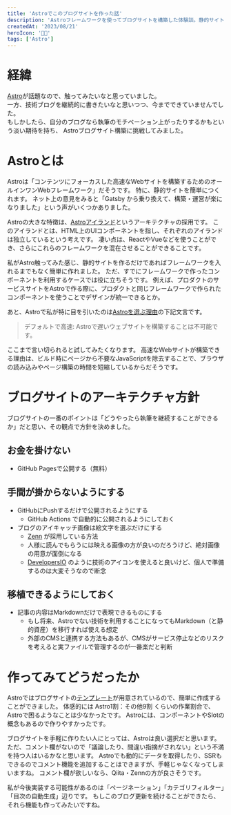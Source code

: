 ```yaml
---
title: 'Astroでこのブログサイトを作った話'
description: 'Astroフレームワークを使ってブログサイトを構築した体験談。静的サイト生成、GitHub Pages での公開、アーキテクチャの設計方針について解説。'
createdAt: '2023/08/21'
heroIcon: '🧑‍🚀'
tags: ['Astro']
---
```


# 経緯
[Astro](https://astro.build)が話題なので、触ってみたいなと思っていました。  
一方、技術ブログを継続的に書きたいなと思いつつ、今までできていませんでした。  
もしかしたら、自分のブログなら執筆のモチベーション上がったりするかもという淡い期待を持ち、
Astroブログサイト構築に挑戦してみました。

# Astroとは
Astroは「コンテンツにフォーカスした高速なWebサイトを構築するためのオールインワンWebフレームワーク」だそうです。
特に、静的サイトを簡単につくれます。
ネット上の意見をみると「Gatsby から乗り換えて、構築・運営が楽になりました」という声がいくつかありました。
  
Astroの大きな特徴は、[Astroアイランド](https://docs.astro.build/ja/concepts/islands/)というアーキテクチャの採用です。
このアイランドとは、HTML上のUIコンポーネントを指し、それぞれのアイランドは独立しているという考えです。
凄い点は、ReactやVueなどを使うことができ、さらにこれらのフレームワークを混在させることができることです。
  
私がAstro触ってみた感じ、静的サイトを作るだけであればフレームワークを入れるまでもなく簡単に作れました。
ただ、すでにフレームワークで作ったコンポーネントを利用するケースでは役に立ちそうです。
例えば、プロダクトのサービスサイトをAstroで作る際に、プロダクトと同じフレームワークで作られたコンポーネントを使うことでデザインが統一できるとか。

あと、Astroで私が特に目を引いたのは[Astroを選ぶ理由](https://docs.astro.build/ja/concepts/why-astro/)の下記文言です。
> デフォルトで高速: Astroで遅いウェブサイトを構築することは不可能です。 

ここまで言い切られると試してみたくなります。
高速なWebサイトが構築できる理由は、ビルド時にページから不要なJavaScriptを除去することで、ブラウザの読み込みやページ構築の時間を短縮しているからだそうです。

# ブログサイトのアーキテクチャ方針
ブログサイトの一番のポイントは「どうやったら執筆を継続することができるか」だと思い、その観点で方針を決めました。

## お金を掛けない
- GitHub Pagesで公開する（無料）

## 手間が掛からないようにする
- GitHubにPushするだけで公開されるようにする
  - GitHub Actions で自動的に公開されるようにしておく
- ブログのアイキャッチ画像は絵文字を選ぶだけにする
  - [Zenn](https://zenn.dev) が採用している方法
  - 人様に読んでもらうには映える画像の方が良いのだろうけど、絶対画像の用意が面倒になる
  - [DevelopersIO](https://dev.classmethod.jp/) のように技術のアイコンを使えると良いけど、個人で準備するのは大変そうなので断念

## 移植できるようにしておく
- 記事の内容はMarkdownだけで表現できるものにする
  - もし将来、Astroでない技術を利用することになってもMarkdown（と静的資産）を移行すれば使える想定
  - 外部のCMSと連携する方法もあるが、CMSがサービス停止などのリスクを考えると実ファイルで管理するのが一番楽だと判断

# 作ってみてどうだったか
Astroではブログサイトの[テンプレート](https://github.com/withastro/astro/tree/latest/examples/blog)が用意されているので、簡単に作成することができました。
体感的には Astro1割：その他9割 くらいの作業割合で、Astroで困るようなことは少なかったです。
Astroには、コンポーネントやSlotの概念もあるので作りやすかったです。
  
ブログサイトを手軽に作りたい人にとっては、Astroは良い選択だと思います。
ただ、コメント欄がないので「議論したり、間違い指摘がされない」という不満を持つ人はいるかなと思います。
Astroでも動的にデータを取得したり、SSRもできるのでコメント機能を追加することはできますが、手軽じゃなくなってしまいますね。
コメント欄が欲しいなら、Qiita・Zennの方が良さそうです。
  
私が今後実装する可能性があるのは「ページネーション」「カテゴリフィルター」「目次の自動生成」辺りです。
もしこのブログ更新を続けることができたら、それら機能も作ってみたいですね。

